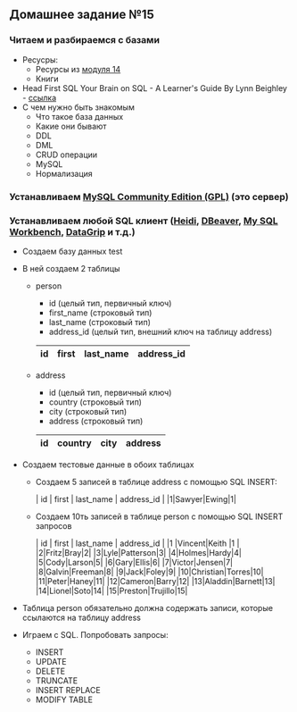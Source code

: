 ## Домашнее задание №15

### Читаем и разбираемся с базами
 * Ресусры:
   * Ресурсы из [модуля 14](https://github.com/rxn1d/courses-2-2016/blob/master/module14/module_14_home_work.md)
   * Книги
 * Head First SQL Your Brain on SQL - A Learner's Guide By Lynn Beighley - [ссылка](http://shop.oreilly.com/product/9780596526849.do)
 * С чем нужно быть знакомым
   * Что такое база данных
   * Какие они бывают
   * DDL
   * DML
   * CRUD операции
   * MySQL
   * Нормализация

### Устанавливаем [MySQL Community Edition (GPL)](http://dev.mysql.com/downloads/) (это сервер)

### Устанавливаем любой SQL клиент ([Heidi](http://www.heidisql.com/), [DBeaver](http://dbeaver.jkiss.org/), [My SQL Workbench](http://dev.mysql.com/downloads/workbench/), [DataGrip](https://www.jetbrains.com/datagrip/) и т.д.)
 * Создаем базу данных test
 * В ней создаем 2 таблицы
   * person
     * id (целый тип, первичный ключ)
     * first_name (строковый тип)
     * last_name (строковый тип)
     * address_id (целый тип, внешний ключ на таблицу address)

      | id | first | last_name | address_id |
      | ---| ---   | ---       | ---        |
   * address
     * id (целый тип, первичный ключ)
     * country (строковый тип)
     * city (строковый тип)
     * address (строковый тип)

      | id | country | city | address |
      | ---| ---     | ---  | ---     |
 * Создаем тестовые данные в обоих таблицах
   * Создаем 5 записей в таблице address с помощью SQL INSERT:

      | id | first | last_name | address_id |
      |1|Sawyer|Ewing|1|



   * Создаем 10ть записей в таблице person c помощью SQL INSERT запросов

      | id | first | last_name | address_id |
      |1   |Vincent|Keith      |1           |
      |2|Fritz|Bray|2|
      |3|Lyle|Patterson|3|
      |4|Holmes|Hardy|4|
      |5|Cody|Larson|5|
      |6|Gary|Ellis|6|
      |7|Victor|Jensen|7|
      |8|Galvin|Freeman|8|
      |9|Jack|Foley|9|
      |10|Christian|Torres|10|
      |11|Peter|Haney|11|
      |12|Cameron|Barry|12|
      |13|Aladdin|Barnett|13|
      |14|Lionel|Soto|14|
      |15|Preston|Trujillo|15|

 * Таблица person обязательно должна содержать записи, которые ссылаются на таблицу address
 * Играем с SQL. Попробовать запросы:
   + INSERT
   + UPDATE
   + DELETE
   + TRUNCATE
   + INSERT REPLACE
   + MODIFY TABLE

